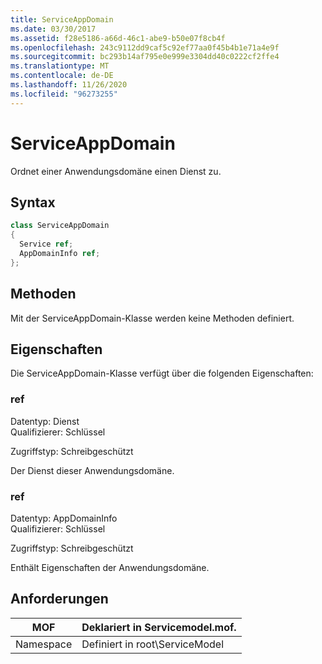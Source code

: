 ```yaml
---
title: ServiceAppDomain
ms.date: 03/30/2017
ms.assetid: f28e5186-a66d-46c1-abe9-b50e07f8cb4f
ms.openlocfilehash: 243c9112dd9caf5c92ef77aa0f45b4b1e71a4e9f
ms.sourcegitcommit: bc293b14af795e0e999e3304dd40c0222cf2ffe4
ms.translationtype: MT
ms.contentlocale: de-DE
ms.lasthandoff: 11/26/2020
ms.locfileid: "96273255"
---
```

# <a name="serviceappdomain"></a>ServiceAppDomain

Ordnet einer Anwendungsdomäne einen Dienst zu.  
  
## <a name="syntax"></a>Syntax  
  
```csharp
class ServiceAppDomain  
{  
  Service ref;  
  AppDomainInfo ref;  
};  
```  
  
## <a name="methods"></a>Methoden  

 Mit der ServiceAppDomain-Klasse werden keine Methoden definiert.  
  
## <a name="properties"></a>Eigenschaften  

 Die ServiceAppDomain-Klasse verfügt über die folgenden Eigenschaften:  
  
### <a name="ref"></a>ref  

 Datentyp: Dienst  
Qualifizierer: Schlüssel  
  
 Zugriffstyp: Schreibgeschützt  
  
 Der Dienst dieser Anwendungsdomäne.  
  
### <a name="ref"></a>ref  

 Datentyp: AppDomainInfo  
Qualifizierer: Schlüssel  
  
 Zugriffstyp: Schreibgeschützt  
  
 Enthält Eigenschaften der Anwendungsdomäne.  
  
## <a name="requirements"></a>Anforderungen  
  
|MOF|Deklariert in Servicemodel.mof.|  
|---------|-----------------------------------|  
|Namespace|Definiert in root\ServiceModel|
